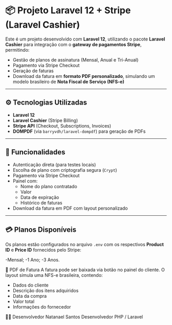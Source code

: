 # 📦 Projeto Laravel 12 + Stripe (Laravel Cashier)

Este é um projeto desenvolvido com **Laravel 12**, utilizando o pacote **Laravel Cashier** para integração com o **gateway de pagamentos Stripe**, permitindo:

- Gestão de planos de assinatura (Mensal, Anual e Tri-Anual)
- Pagamento via Stripe Checkout
- Geração de faturas
- Download da fatura em **formato PDF personalizado**, simulando um modelo brasileiro de **Nota Fiscal de Serviço (NFS-e)**

---

## ⚙️ Tecnologias Utilizadas

- **Laravel 12**
- **Laravel Cashier** (Stripe Billing)
- **Stripe API** (Checkout, Subscriptions, Invoices)
- **DOMPDF** (via `barryvdh/laravel-dompdf`) para geração de PDFs

---

## 🧩 Funcionalidades

- Autenticação direta (para testes locais)
- Escolha de plano com criptografia segura (`Crypt`)
- Pagamento via Stripe Checkout
- Painel com:
  - Nome do plano contratado
  - Valor
  - Data de expiração
  - Histórico de faturas
- Download da fatura em PDF com layout personalizado

---

## 💳 Planos Disponíveis

Os planos estão configurados no arquivo `.env` com os respectivos **Product ID** e **Price ID** fornecidos pelo Stripe:

-Mensal;
-1 Ano;
-3 Anos.

📄 PDF de Fatura
A fatura pode ser baixada via botão no painel do cliente. O layout simula uma NFS-e brasileira, contendo:

- Dados do cliente
- Descrição dos itens adquiridos
- Data da compra
- Valor total
- Informações do fornecedor

🧑‍💻 Desenvolvedor
Natanael Santos
Desenvolvedor PHP / Laravel


